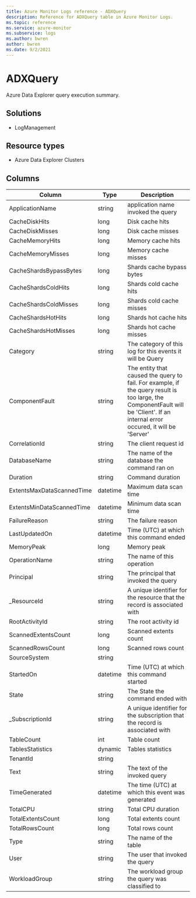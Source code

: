 ```yaml
---
title: Azure Monitor Logs reference - ADXQuery
description: Reference for ADXQuery table in Azure Monitor Logs.
ms.topic: reference
ms.service: azure-monitor
ms.subservice: logs
ms.author: bwren
author: bwren
ms.date: 9/2/2021
---
```


# ADXQuery

 Azure Data Explorer query execution summary.

## Solutions

- LogManagement
## Resource types

- Azure Data Explorer Clusters




## Columns

|Column|Type|Description|
|---|---|---|
|ApplicationName|string|application name invoked the query|
|CacheDiskHits|long|Disk cache hits|
|CacheDiskMisses|long|Disk cache misses|
|CacheMemoryHits|long|Memory cache hits|
|CacheMemoryMisses|long|Memory cache misses|
|CacheShardsBypassBytes|long|Shards cache bypass bytes|
|CacheShardsColdHits|long|Shards cold cache hits|
|CacheShardsColdMisses|long|Shards cold cache misses|
|CacheShardsHotHits|long|Shards hot cache hits|
|CacheShardsHotMisses|long|Shards hot cache misses|
|Category|string|The category of this log for this events it will be Query|
|ComponentFault|string|The entity that caused the query to fail. For example, if the query result is too large, the ComponentFault will be 'Client'. If an internal error occured, it will be 'Server'|
|CorrelationId|string|The client request id|
|DatabaseName|string|The name of the database the command ran on|
|Duration|string|Command duration|
|ExtentsMaxDataScannedTime|datetime|Maximum data scan time|
|ExtentsMinDataScannedTime|datetime|Minimum data scan time|
|FailureReason|string|The failure reason|
|LastUpdatedOn|datetime|Time (UTC) at which this command ended|
|MemoryPeak|long|Memory peak|
|OperationName|string|The name of this operation|
|Principal|string|The principal that invoked the query|
|_ResourceId|string|A unique identifier for the resource that the record is associated with|
|RootActivityId|string|The root activity id|
|ScannedExtentsCount|long|Scanned extents count|
|ScannedRowsCount|long|Scanned rows count|
|SourceSystem|string||
|StartedOn|datetime|Time (UTC) at which this command started|
|State|string|The State the command ended with|
|_SubscriptionId|string|A unique identifier for the subscription that the record is associated with|
|TableCount|int|Table count|
|TablesStatistics|dynamic|Tables statistics|
|TenantId|string||
|Text|string|The text of the invoked query|
|TimeGenerated|datetime|The time (UTC) at which this event was generated|
|TotalCPU|string|Total CPU duration|
|TotalExtentsCount|long|Total extents count|
|TotalRowsCount|long|Total rows count|
|Type|string|The name of the table|
|User|string|The user that invoked the query|
|WorkloadGroup|string|The workload group the query was classified to|
